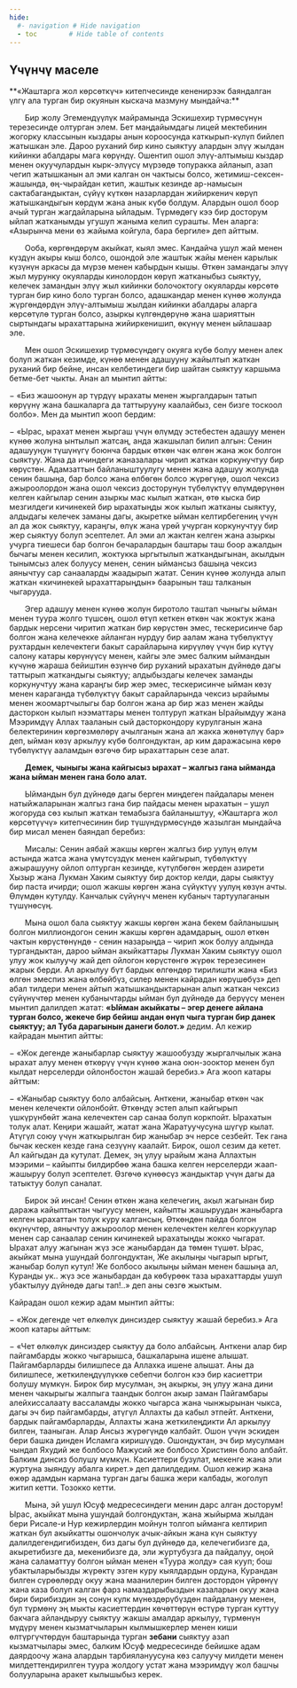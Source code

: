 ```yaml
---
hide:
  #- navigation # Hide navigation
  - toc        # Hide table of contents
---
```


<h2 class="t_center">Үчүнчү маселе</h2>
**«Жаштарга жол көрсөткүч» китепчесинде кененирээк баяндалган үлгү ала турган бир окуянын кыскача мазмуну мындайча:**

&emsp;&emsp;Бир жолу Эгемендүүлүк майрамында Эскишехир түрмөсүнүн терезесинде олтурган элем. Бет маңдайымдагы лицей мектебинин жогорку классынын кыздары анын короосунда каткырып-күлүп бийлеп жатышкан эле. Дароо руханий бир кино сыяктуу алардын элүү жылдан кийинки абалдары мага көрүндү. Ошентип ошол элүү-алтымыш кыздар менен окуучулардын кырк-элүүсү мүрзөдө топуракка айланып, азап чегип жатышканын ал эми калган он чактысы болсо, жетимиш-сексен-жашында, өң-чырайдан кетип, жаштык кезинде ар-намысын сактабагандыктан, сүйүү күткөн назарлардан жийиркенич көрүп жатышкандыгын көрдүм жана анык күбө болдум. Алардын ошол боор ачый турган жагдайларына ыйладым. Түрмөдөгү кээ бир досторум ыйлап жатканымды угушуп жаныма келип сурашты. Мен аларга: «Азырынча мени өз жайыма койгула, бара бергиле» деп айттым.

&emsp;&emsp;Ооба, көргөндөрүм акыйкат, кыял эмес. Кандайча ушул жай менен күздүн акыры кыш болсо, ошондой эле жаштык жайы менен карылык күзүнүн аркасы да мүрзө менен кабырдын кышы. Өткөн замандагы элүү жыл мурунку окуяларды кинолордон көрүп жатканыбыз сыяктуу, келечек замандын элүү жыл кийинки болочоктогу окуяларды көрсөтө турган бир кино боло турган болсо, адашкандар менен күнөө жолунда жүргөндөрдүн элүү-алтымыш жылдан кийинки абалдары аларга көрсөтүлө турган болсо, азыркы күлгөндөрүнө жана шарияттын сыртындагы ырахаттарына жийиркенишип, өкүнүү менен ыйлашаар эле.

&emsp;&emsp;Мен ошол Эскишехир түрмөсүндөгү окуяга күбө болуу менен алек болуп жаткан кезимде, күнөө менен адашууну жайылтып жаткан руханий бир бейне, инсан келбетиндеги бир шайтан сыяктуу каршыма бетме-бет чыкты. Анан ал мынтип айтты:

− «Биз жашоонун ар түрдүү ырахаты менен жыргалдарын татып көрүүнү жана башкаларга да таттырууну каалайбыз, сен бизге тоскоол болбо». Мен да мынтип жооп бердим:

− «Ырас, ырахат менен жыргаш үчүн өлүмдү эстебестен адашуу менен күнөө жолуна ынтылып жатсаң, анда жакшылап билип алгын: Сенин адашууңун түшүнүгү боюнча бардык өткөн чак өлгөн жана жок болгон сыяктуу. Жана да ичиндеги жаназалары чирип жаткан коркунучтуу бир көрүстөн. Адамзаттын байланыштуулугу менен жана адашуу жолунда сенин башыңа, бар болсо жана өлбөгөн болсо жүрөгүңө, ошол чексиз ажыроолордон жана ошол чексиз досторунун түбөлүктүү өлүмдөрүнөн келген кайгылар сенин азыркы мас кылып жаткан, өтө кыска бир мезгилдеги кичинекей бир ырахатыңды жок кылып жатканы сыяктуу, алдыдагы келечек заманы дагы, акыретке ыйман келтирбегениң үчүн ал да жок сыяктуу, караңгы, өлүк жана үрөй учурган коркунучтуу бир жер сыяктуу болуп эсептелет. Ал эми ал жактан келген жана азыркы учурга тиешеси бар болгон бечаралардын баштары таш боор ажалдын бычагы менен кесилип, жоктукка ыргытылып жаткандыгынан, акылдын тынымсыз алек болуусу менен, сенин ыймансыз башыңа чексиз аянычтуу сар санааларды жаадырып жатат. Сенин күнөө жолунда алып жаткан «кичинекей ырахаттарыңдын» баарынын таш талканын чыгарууда.

&emsp;&emsp;Эгер адашуу менен күнөө жолун биротоло таштап чыныгы ыйман менен туура жолго түшсөң, ошол өтүп кеткен өткөн чак жоктук жана бардык нерсени чиритип жаткан бир көрүстөн эмес, тескерисинче бар болгон жана келечекке айланган нурдуу бир аалам жана түбөлүктүү рухтардын келечектеги бакыт сарайларына кирүүлөү үчүн бир күтүү салону катары көрүнүүсү менен, кайгы эле эмес балким ыймандын күчүнө жараша бейиштин өзүнчө бир руханий ырахатын дүйнөдө дагы таттырып жаткандыгы сыяктуу; алдыбыздагы келечек заманды коркунучтуу жана караңгы бир жер эмес, тескерисинче ыйман көзү менен караганда түбөлүктүү бакыт сарайларында чексиз ырайымы менен жоомартчылыгы бар болгон жана ар бир жаз менен жайды дасторкон кылып нээматтары менен толтуруп жаткан Ырайымдуу жана Мээримдүү Аллах тааланын сый дасторкондору курулганын жана белектеринин көргөзмөлөрү ачылганын жана ал жакка жөнөтүлүү бар» деп, ыйман көзү аркылуу күбө болгондуктан, ар ким даражасына көрө түбөлүктүү ааламдын өзгөчө бир ырахаттарын сезе алат.

&emsp;&emsp;**Демек, чыныгы жана кайгысыз ырахат – жалгыз гана ыйманда жана ыйман менен гана боло алат.**

&emsp;&emsp;Ыймандын бул дүйнөдө дагы берген миңдеген пайдалары менен натыйжаларынан жалгыз гана бир пайдасы менен ырахатын – ушул жогоруда сөз кылып жаткан темабызга байланыштуу, «Жаштарга жол көрсөтүүчү» китепчесинин бир түшүндүрмөсүндө жазылган мындайча бир мисал менен баяндап беребиз:

&emsp;&emsp;Мисалы: Сенин аябай жакшы көргөн жалгыз бир уулуң өлүм астында жатса жана үмүтсүздүк менен кайгырып, түбөлүктүү ажырашууну ойлоп олтурган кезиңде, күтүлбөгөн жерден азирети Хызыр жана Лукман Хаким сыяктуу бир доктор келди, дары сыяктуу бир паста ичирди; ошол жакшы көргөн жана сүйүктүү уулуң көзүн ачты. Өлүмдөн кутулду. Канчалык сүйүнүч менен кубаныч тартуулаганын түшүнөсүң.

&emsp;&emsp;Мына ошол бала сыяктуу жакшы көргөн жана бекем байланышың болгон миллиондогон сенин жакшы көргөн адамдарың, ошол өткөн чактын көрүстөнүндө - сенин назарыңда – чирип жок болуу алдында тургандыктан, дароо ыйман акыйкаттары Лукман Хаким сыяктуу ошол улуу жок кылуучу жай деп ойлогон көрүстөнгө жүрөк терезесинен жарык берди. Ал аркылуу бүт бардык өлгөндөр тирилишти жана «Биз өлгөн эмеспиз жана өлбөйбүз, силер менен кайрадан көрүшөбүз» деп абал тилдери менен айтып жатышкандыктарынан алып жаткан чексиз сүйүнүчтөр менен кубанычтарды ыйман бул дүйнөдө да берүүсү менен мынтип далилдеп жатат: **«Ыйман акыйкаты – эгер денеге айлана турган болсо, жекече бир бейиш андан өнүп чыга турган бир данек сыяктуу; ал Туба дарагынын данеги болот.»** дедим. Ал кежир кайрадан мынтип айтты:

− «Жок дегенде жаныбарлар сыяктуу жашообузду жыргалчылык жана ырахат алуу менен өткөрүү үчүн күнөө жана оюн-зооктор менен бул кылдат нерселерди ойлонбостон жашай беребиз.» Ага жооп катары айттым:

− «Жаныбар сыяктуу боло албайсың. Анткени, жаныбар өткөн чак менен келечекти ойлонбойт. Өткөндү эстеп алып кайгырып үшкүрүнбөйт жана келечектен сар санаа болуп коркпойт. Ырахатын толук алат. Кеңири жашайт, жатат жана Жаратуучусуна шүгүр кылат. Атүгүл союу үчүн жаткырылган бир жаныбар эч нерсе сезбейт. Тек гана бычак кескен кезде гана сезүүнү каалайт. Бирок, ошол сезим да кетет. Ал кайгыдан да кутулат. Демек, эң улуу ырайым жана Аллахтын мээрими – кайыпты билдирбөө жана башка келген нерселерди жаап-жашыруу болуп эсептелет. Өзгөчө күнөөсүз жандыктар үчүн дагы да татыктуу болуп саналат.

&emsp;&emsp;Бирок эй инсан! Сенин өткөн жана келечегиң, акыл жагынан бир даража кайыптыктан чыгуусу менен, кайыпты жашыруудан жаныбарга келген ырахаттан толук куру калгансың. Өткөндөн пайда болгон өкүнүчтөр, аянычтуу ажыроолор менен келечектен келген коркуулар менен сар санаалар сенин кичинекей ырахатыңды жокко чыгарат. Ырахат алуу жагынан жүз эсе жаныбардан да төмөн түшөт. Ырас, акыйкат мына ушундай болгондуктан, Же акылыңы чыгарып ыргыт, жаныбар болуп кутул! Же болбосо акылыңы ыйман менен башыңа ал, Куранды ук.. жүз эсе жаныбардан да көбүрөөк таза ырахаттарды ушул убактылуу дүйнөдө дагы тап!..» деп аны сөзгө жыктым.

Кайрадан ошол кежир адам мынтип айтты:

− «Жок дегенде чет өлкөлүк динсиздер сыяктуу жашай беребиз.» Ага жооп катары айттым:

− «Чет өлкөлүк динсиздер сыяктуу да боло албайсың. Анткени алар бир пайгамбарды жокко чыгарышса, башкаларына ишене алышат. Пайгамбарларды билишпесе да Аллахка ишене алышат. Аны да билишпесе, жеткилеңдүүлүккө себепчи болгон кээ бир касиеттри болушу мүмкүн. Бирок бир мусулман, эң акыркы, эң улуу жана дини менен чакырыгы жалпыга таандык болгон акыр заман Пайгамбары алейхиссалаату вассаламды жокко чыгарса жана чынжырынан чыкса, дагы эч бир пайгамбарды, атүгүл Аллахты да кабыл этпейт. Анткени, бардык пайгамбарларды, Аллахты жана жеткилеңдикти Ал аркылуу билген, тааныган. Алар Ансыз жүрөгүндө калбайт. Ошон үчүн эскиден бери башка динден Исламга киришүүдө. Ошондуктан, эч бир мусулман чындап Яхудий же болбосо Мажусий же болбосо Християн боло албайт. Балким динсиз болушу мүмкүн. Касиеттери бузулат, мекенге жана эли журтуна зыяндуу абалга кирет.» деп далилдедим. Ошол кежир жана өжөр адамдын кармана турган дагы башка жери калбады, жоголуп житип кетти. Тозокко кетти.

&emsp;&emsp;Мына, эй ушул Юсуф медресесиндеги менин дарс алган досторум! Ырас, акыйкат мына ушундай болгондуктан, жана жыйырма жылдан бери Рисале-и Нур кежирлердин мойнун толгоп ыйманга келтирип жаткан бул акыйкатты ошончолук ачык-айкын жана күн сыяктуу далилдегендигибизден, биз дагы бул дүйнөдө да, келечегибизге да, акыретибизге да, мекенибизге да, эли журтубузга да пайдалуу, оңой жана саламаттуу болгон ыйман менен «Туура жолду» сая кууп; бош убактыларыбызды жүрөктү эзген куру кыялдардын ордуна, Курандан билген сүрөөлөрдү окуу жана маанилерин билген достордон үйрөнүү жана каза болуп калган фарз намаздарыбыздын казаларын окуу жана бири бирибиздин эң сонун кулк мүнөздөрүбүздөн пайдалануу менен, бул түрмөнү эң мыкты касиеттердин көчөттөрүн өстүрө турган куттуу бакчага айландыруу сыяктуу жакшы амалдар аркылуу, түрмөнүн мүдүрү менен кызматчыларын кылмышкерлер менен киши өлтүргүчтөрдүн баштарында турган **зебани** сыяктуу азап кызматчылары эмес, балким Юсуф медресесинде бейишке адам даярдоочу жана алардын тарбиялануусуна көз салуучу милдети менен милдеттендирилген туура жолдогу устат жана мээримдүү жол башчы болууларына аракет кылышыбыз керек.